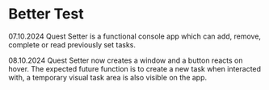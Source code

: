 # Better Test

07.10.2024
Quest Setter is a functional console app which can add, remove, complete or read previously set tasks.

08.10.2024 
Quest Setter now creates a window and a button reacts on hover. The expected future function is to create a new task when interacted with, a temporary visual task area is also visible on the app.
